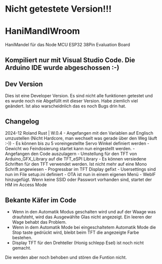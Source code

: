 # Nicht getestete Version!!!

# HaniMandlWroom
HaniMandel für das Node MCU ESP32 38Pin Evaluation Board<br>

## Kompiliert nur mit Visual Studio Code. Die Arduino IDE wurde abgeschossen :-)

## Dev Version 
Dies ist eine Developer Version. Es sind nicht alle funktionen getestet und es wurde noch nie Abgefüllt mit dieser Version.
Habe ziemlich viel geändert. Ist also warscheidnlich das es noch Bugs drin hat.

## Changelog
2024-12 Roland Rust        | W.0.4
                               - Angefangen mit den Variablen auf Englisch umzustellen (Nicht Hardcore, man wechselt was gerade über den Weg läuft :-))
                               - Es können bis zu 5 voreingestellte Servo Winkel definiert werden
                               - Gewicht wo Feindosierung startet kann nun eingestellt werden.
                               - Angefangen den Code auszulagern
                               - Umstellung für den TFT von Arduino_GFX_Library auf die TFT_eSPI Library
                               - Es können versiedene Schriften für den TFT verwendet werden. Ist nicht mehr auf eine Mono Schrift angewiesen
                               - Progressbar im TFT Display gefixt
                               - Usersettings sind nun im File setup.ini definiert
                               - OTA ist nun in einem eigenen Menü
                               - WebIF hinzugefügt. Wenn keine SSID oder Passwort vorhanden sind, startet der HM im Access Mode

## Bekante Käfer im Code
  - Wenn in den Automatik Modus geschalten wird und auf der Waage was draufsteht, wird das Ausgewählte Glas nicht angezeigt. Ein leeren der Wage behabt das Problem.
  - Wenn in dem Automatik Mode bei eingeschaltetem Automatik Mode die Stop taste gedrückt wird, bleibt beim TFT die angezeigte Farbe bestehen.
  - Display TFT für den Drehteller (Honig schlepp Esel) ist noch nicht gemacht. 

Die werden aber noch behoben und stören die Funtion nicht.


